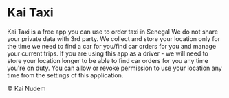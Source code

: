 # Kai Taxi

Kai Taxi is a free app you can use to order taxi in Senegal 
We do not share your private data with 3rd party. 
We collect and store your location only for the time we need to find a car for you/find car orders for you and manage your current trips. 
If you are using this app as a driver - we will need to store your location longer to be able to find car orders for you any time you're on duty.
You can allow or revoke permission to use your location any time from the settings of this application.

© Kai Nudem 

